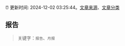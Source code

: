 :alarm_clock: 更新时间: 2024-12-02 03:25:44。[文章来源](/README.md)、[文章分类](/TAGS.md)

## 报告


> 关键字：`报告`、`月报`



